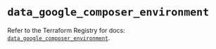 # `data_google_composer_environment`

Refer to the Terraform Registry for docs: [`data_google_composer_environment`](https://registry.terraform.io/providers/hashicorp/google-beta/6.46.0/docs/data-sources/google_composer_environment).
